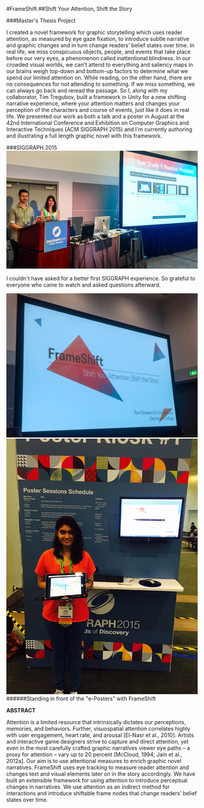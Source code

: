 #FrameShift
##Shift Your Attention, Shift the Story

###Master's Thesis Project

I created a novel framework for graphic storytelling which uses reader attention, as measured by eye gaze fixation, to introduce subtle narrative and graphic changes and in turn change readers’ belief states over time. In real life, we miss conspicuous objects, people, and events that take place before our very eyes, a phenomenon called inattentional blindness. In our crowded visual worlds, we can't attend to everything and saliency maps in our brains weigh top-down and bottom-up factors to determine what we spend our limited attention on. While reading, on the other hand, there are no consequences for not attending to something.
If we miss something, we can always go back and reread the passage. So I, along with my collaborator, Tim Tregubov, built a framework in Unity for a new shifting narrative experience, where your attention matters and changes your perception of the characters and course of events, just like it does in real life.
We presented our work as both a talk and a poster in August at the 42nd International Conference and Exhibition on Computer Graphics and Interactive Techniques (ACM SIGGRAPH 2015) and I'm currently authoring and illustrating a full length graphic novel with this framework.

###SIGGRAPH 2015
![](/img/siggraph-talk-1.jpg "SIGGRAPH Talk")

I couldn't have asked for a better first SIGGRAPH experience. So grateful to everyone who came to watch and asked questions afterward.

![halfsies-1](/img/siggraph-talk-2.jpg "SIGGRAPH Talk")
![halfsies-2](/img/siggraph-poster.jpg "SIGGRAPH Poster")
######Standing in front of the "e-Posters" with FrameShift

**ABSTRACT**

Attention is a limited resource that intrinsically dictates our perceptions, memories, and behaviors. Further, visuospatial attention correlates highly with user engagement, heart rate, and arousal [El-Nasr et al., 2010]. Artists and interactive game designers strive to capture and direct attention, yet even in the most carefully crafted graphic narratives viewer eye paths – a proxy for attention – vary up to 20 percent [McCloud, 1994; Jain et al., 2012a]. Our aim is to use attentional measures to enrich graphic novel narratives. FrameShift uses eye tracking to measure reader attention and changes text and visual elements later on in the story accordingly. We have built an extensible framework for using attention to introduce perceptual changes in narratives. We use attention as an indirect method for interactions and introduce shiftable frame nodes that change readers’ belief states over time.

